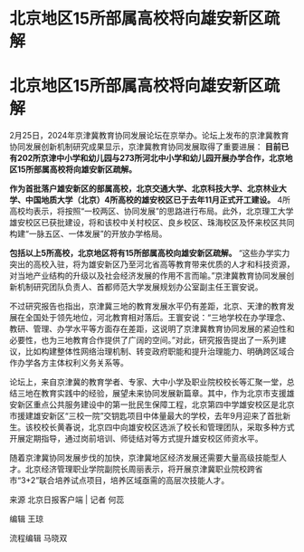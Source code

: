 # 北京地区15所部属高校将向雄安新区疏解

# 北京地区15所部属高校将向雄安新区疏解

2月25日，2024年京津冀教育协同发展论坛在京举办。论坛上发布的京津冀教育协同发展创新机制研究成果显示，京津冀教育协同发展取得了重要进展：
**目前已有202所京津中小学和幼儿园与273所河北中小学和幼儿园开展办学合作，北京地区15所部属高校将向雄安新区疏解。**

**作为首批落户雄安新区的部属高校，北京交通大学、北京科技大学、北京林业大学、中国地质大学（北京）4所高校的雄安校区已于去年11月正式开工建设。**
4所高校均表示，将按照“一校两区、协同发展”的思路进行布局。此外，北京理工大学雄安校区已获批建设，将和该校中关村校区、良乡校区、珠海校区及怀来校区共同构建“一脉五区、一体发展”的开放办学格局。

**包括以上5所高校，北京地区将有15所部属高校向雄安新区疏解。**
“这些办学实力突出的高校入驻，将为雄安新区乃至河北省高等教育带来优质的人才和科技资源，对当地产业结构的升级以及社会经济发展的作用不言而喻。”京津冀教育协同发展创新机制研究团队负责人、首都师范大学发展规划办公室副主任王寰安说。

不过研究报告也指出，京津冀三地的教育发展水平仍有差距，北京、天津的教育发展在全国处于领先地位，河北教育相对落后。王寰安说：“三地学校在办学理念、教研、管理、办学水平等方面存在差距，这说明了京津冀教育协同发展的紧迫性和必要性，也为三地教育合作提供了广阔的空间。”对此，研究报告提出了一系列建议，比如构建整体性网络治理机制、转变政府职能和提升治理能力、明确跨区域合作办学各方主体权利义务关系等。

论坛上，来自京津冀的教育学者、专家、大中小学及职业院校校长等汇聚一堂，总结三地在教育实践中的经验，展望未来协同发展新篇章。其中，作为北京市支援雄安新区重点公共服务建设中的第一批民生保障工程，北京第四中学雄安校区是北京市援建雄安新区“三校一院”交钥匙项目中体量最大的学校，去年9月迎来了首批新生。该校校长黄春说，北京四中向雄安校区选派了校长和管理团队，采取多种方式开展定期指导，通过岗前培训、师徒结对等方式提升雄安校区师资水平。

随着京津冀协同发展步伐的加快，京津冀地区经济发展还需要大量高级技能型人才。北京经济管理职业学院副院长周丽表示，将开展京津冀职业院校跨省市“3+2”联合培养试点项目，培养区域亟需的高层次技能人才。

来源 北京日报客户端 | 记者 何蕊

编辑 王琼

流程编辑 马晓双

